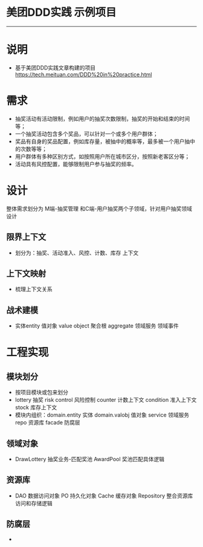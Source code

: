 # 美团DDD实践 示例项目

-----------------------------

# 说明
* 基于美团DDD实践文章构建的项目
https://tech.meituan.com/DDD%20in%20practice.html

# 需求
* 抽奖活动有活动限制，例如用户的抽奖次数限制，抽奖的开始和结束的时间等；
* 一个抽奖活动包含多个奖品，可以针对一个或多个用户群体；
* 奖品有自身的奖品配置，例如库存量，被抽中的概率等，最多被一个用户抽中的次数等等；
* 用户群体有多种区别方式，如按照用户所在城市区分，按照新老客区分等；
* 活动具有风控配置，能够限制用户参与抽奖的频率。

# 设计
整体需求划分为 M端-抽奖管理 和C端-用户抽奖两个子领域，针对用户抽奖领域设计

## 限界上下文
* 划分为：抽奖、活动准入、风控、计数、库存 上下文

## 上下文映射
* 梳理上下文关系

## 战术建模
* 实体entity 值对象 value object 聚合根 aggregate 领域服务 领域事件

# 工程实现
 
## 模块划分
* 按项目模块或包来划分
* lottery 抽奖 risk control 风险控制 counter 计数上下文 condition 准入上下文 stock 库存上下文
* 模块内组织：domain.entity 实体 domain.valobj 值对象 service 领域服务 repo 资源库 facade 防腐层


## 领域对象
* DrawLottery 抽奖业务-匹配奖池 AwardPool 奖池匹配具体逻辑

## 资源库
* DAO 数据访问对象 PO 持久化对象 Cache 缓存对象 Repository 整合资源库访问和存储逻辑
 
## 防腐层
* 